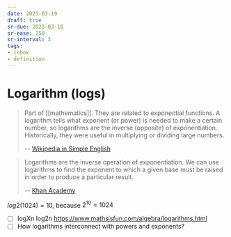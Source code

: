 ```yaml
---
date: 2023-03-19
draft: true
sr-due: 2023-03-16
sr-ease: 250
sr-interval: 3
tags:
- inbox
- definition
---
```


# Logarithm (logs)

> Part of [[mathematics]]. They are related to exponential
> functions. A logarithm tells what exponent (or power) is needed to make a
> certain number, so logarithms are the inverse (opposite) of exponentiation.
> Historically, they were useful in multiplying or dividing large numbers.
>
> -- [Wikipedia in Simple English](https://simple.wikipedia.org/wiki/Logarithm)


> Logarithms are the inverse operation of exponentiation. We can use logarithms
> to find the exponent to which a given base must be raised in order to produce
> a particular result.
>
> -- [Khan Academy](https://www.khanacademy.org/math/algebra2/x2ec2f6f830c9fb89:logs/x2ec2f6f830c9fb89:exp-models/a/logarithms-faq)

$log2(1024) = 10$, because $2^{10} = 1024$


- [ ] logXn log2n https://www.mathsisfun.com/algebra/logarithms.html
- [ ] How logarithms interconnect with powers and exponents?